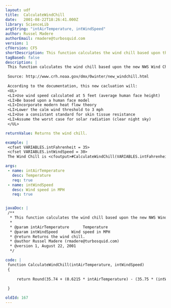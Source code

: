 ```yaml
---
layout: udf
title:  CalculateWindChill
date:   2001-08-22T18:26:41.000Z
library: ScienceLib
argString: "intAirTemperature, intWindSpeed"
author: Russel Madere
authorEmail: rmadere@turbosquid.com
version: 1
cfVersion: CF5
shortDescription: This function calculates the wind chill based upon the new NWS Wind Chill Index calculations.
tagBased: false
description: |
 This function calculates the wind chill based upon the new NWS Wind Chill Index calculations.
         
 Source: http://www.crh.noaa.gov/dmx/0winter/new_windchill.html
         
 According to the documentation, this new cacluation will:
 <UL>
 <LI>Use wind speed calculated at 5 feet (average human face height)
 <LI>Be based upon a human face model
 <LI>Incorporate modern heat flow theory
 <LI>Lower the calm wind threshold to 3 mph
 <LI>Use a consistant standard for skin tissue resistance
 <LI>Assume the worst case for solar radiation (clear night sky)
 </UL>

returnValue: Returns the wind chill.

example: |
 <cfset VARIABLES.intFahrenheit = 35>
 <cfset VARIABLES.intWindSpeed = 30>
 The Wind Chill is <cfoutput>#CalculateWindChill(VARIABLES.intFahrenheit, VARIABLES.intWindSpeed)#</cfoutput> degrees Fahrenheit.<br>

args:
 - name: intAirTemperature
   desc: Temperature
   req: true
 - name: intWindSpeed
   desc: Wind speed in MPH
   req: true


javaDoc: |
 /**
  * This function calculates the wind chill based upon the new NWS Wind Chill Index calculations.
  * 
  * @param intAirTemperature      Temperature 
  * @param intWindSpeed      Wind speed in MPH 
  * @return Returns the wind chill. 
  * @author Russel Madere (rmadere@turbosquid.com) 
  * @version 1, August 22, 2001 
  */

code: |
 function CalculateWindChill(intAirTemperature, intWindSpeed)
 {
 
     return Round(35.74 + (0.6215 * intAirTemperature) - (35.75 * (intWindSpeed ^ 0.16)) + (0.4275 * intAirTemperature * (intWindSpeed ^ 0.16)));
 
 }

oldId: 167
---
```


